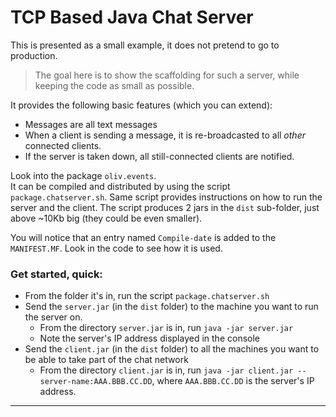 # TCP Based Java Chat Server
This is presented as a small example, it does not pretend to go to production.  
> The goal here is to show the scaffolding for such a server, while keeping the code as small as possible.

It provides the following basic features (which you can extend):
- Messages are all text messages
- When a client is sending a message, it is re-broadcasted to all _other_ connected clients.
- If the server is taken down, all still-connected clients are notified.

Look into the package `oliv.events`.  
It can be compiled and distributed by using the script `package.chatserver.sh`.
Same script provides instructions on how to run the server and the client.
The script produces 2 jars in the `dist` sub-folder, just above ~10Kb big (they could be even smaller).

You will notice that an entry named `Compile-date` is added to the `MANIFEST.MF`.
Look in the code to see how it is used.

### Get started, quick:  
- From the folder it's in, run the script `package.chatserver.sh`
- Send the `server.jar` (in the `dist` folder) to the machine you want to run the server on.
    - From the directory `server.jar` is in, run `java -jar server.jar`
    - Note the server's IP address displayed in the console
- Send the `client.jar` (in the `dist` folder) to all the machines you want to be able to take part of the chat network
    - From the directory `client.jar` is in, run `java -jar client.jar --server-name:AAA.BBB.CC.DD`, where
      `AAA.BBB.CC.DD` is the server's IP address.
      
---
